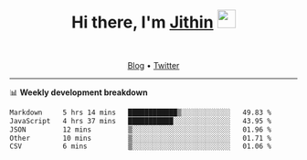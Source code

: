 <h1 align="center">Hi there, I'm <a href="https://jithset.github.io/" target="_blank">Jithin</a> <img
src="https://github.com/blackcater/blackcater/raw/main/images/Hi.gif" height="32" /></h1>

<br />

<p align="center">
  <a href="https://jithset.github.io">Blog</a> •
  <a href="https://twitter.com/jithset">Twitter</a>
</p>

---

📊 **Weekly development breakdown**

<!--START_SECTION:waka-->

```txt
Markdown     5 hrs 14 mins   ████████████▒░░░░░░░░░░░░   49.83 %
JavaScript   4 hrs 37 mins   ███████████░░░░░░░░░░░░░░   43.95 %
JSON         12 mins         ▒░░░░░░░░░░░░░░░░░░░░░░░░   01.96 %
Other        10 mins         ▒░░░░░░░░░░░░░░░░░░░░░░░░   01.71 %
CSV          6 mins          ▒░░░░░░░░░░░░░░░░░░░░░░░░   01.06 %
```

<!--END_SECTION:waka-->

